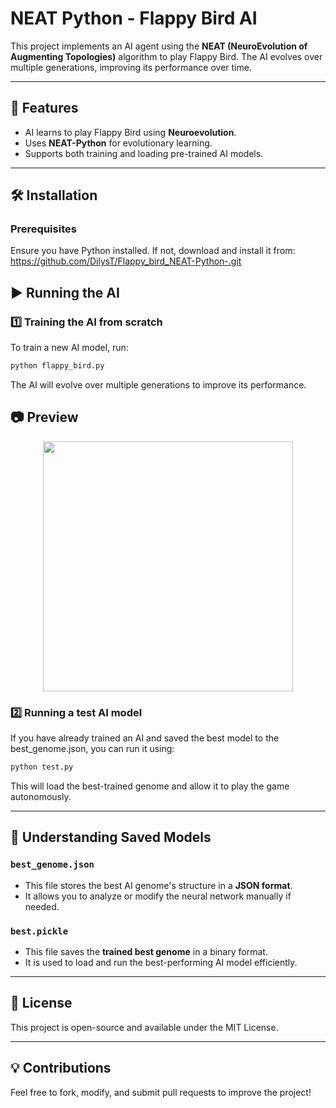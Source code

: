 # NEAT Python - Flappy Bird AI

This project implements an AI agent using the **NEAT (NeuroEvolution of Augmenting Topologies)** algorithm to play Flappy Bird. The AI evolves over multiple generations, improving its performance over time.

---

## 🚀 Features
- AI learns to play Flappy Bird using **Neuroevolution**.
- Uses **NEAT-Python** for evolutionary learning.
- Supports both training and loading pre-trained AI models.

---

## 🛠 Installation
### Prerequisites
Ensure you have Python installed. If not, download and install it from:
https://github.com/DilysT/Flappy_bird_NEAT-Python-.git

## ▶️ Running the AI
### 1️⃣ Training the AI from scratch
To train a new AI model, run:
```bash
python flappy_bird.py
```
The AI will evolve over multiple generations to improve its performance.
## 📷 Preview
<p align="center">
  <img src="https://github.com/user-attachments/assets/8dadf2c8-564f-4397-a061-02946b14f683" width="400">
</p>



### 2️⃣ Running a test AI model
If you have already trained an AI and saved the best model to the best_genome.json, you can run it using:
```bash
python test.py
```
This will load the best-trained genome and allow it to play the game autonomously.

---

## 📁 Understanding Saved Models
### `best_genome.json`
- This file stores the best AI genome's structure in a **JSON format**.
- It allows you to analyze or modify the neural network manually if needed.

### `best.pickle`
- This file saves the **trained best genome** in a binary format.
- It is used to load and run the best-performing AI model efficiently.

---

## 📄 License
This project is open-source and available under the MIT License.

---

## 💡 Contributions
Feel free to fork, modify, and submit pull requests to improve the project!

